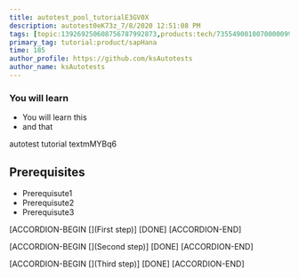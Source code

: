 ```yaml
---
title: autotest_pool_tutorialE3GV0X
description: autotest0eK73z_7/8/2020 12:51:08 PM
tags: [topic:139269250608756787992873,products:tech/73554900100700000996,tutorial:experience/advanced]
primary_tag: tutorial:product/sapHana
time: 185
author_profile: https://github.com/ksAutotests
author_name: ksAutotests
---
```

### You will learn
- You will learn this
- and that

autotest tutorial textmMYBq6

## Prerequisites
- Prerequisute1
- Prerequisute2
- Prerequisute3

[ACCORDION-BEGIN [](First step)]
[DONE]
[ACCORDION-END]

[ACCORDION-BEGIN [](Second step)]
[DONE]
[ACCORDION-END]

[ACCORDION-BEGIN [](Third step)]
[DONE]
[ACCORDION-END]

